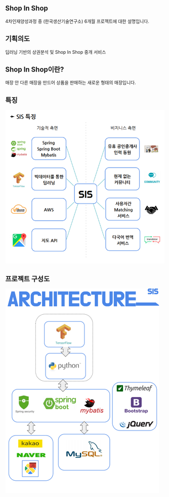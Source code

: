 ## Shop In Shop

4차인재양성과정 중 (한국생산기술연구소) 6개월 프로젝트에 대한 설명입니다.

   
## 기획의도
딥러닝 기반의 상권분석 및 Shop In Shop 중개 서비스

## Shop In Shop이란?
매장 안 다른 매장을 만드어 상품을 판매하는 새로운 형태의 매장입니다.

## 특징

![feature](./image/feature.PNG)

  
## 프로젝트 구성도
     
![architecture](./image/architecture.PNG)